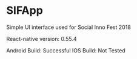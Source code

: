 # SIFApp
Simple UI interface used for Social Inno Fest 2018

React-native version: 0.55.4

Android Build: Successful
IOS Build: Not Tested
